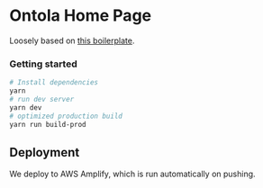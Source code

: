 # Ontola Home Page

Loosely based on [this boilerplate](https://github.com/ixartz/Next-js-Boilerplate).

### Getting started

```sh
# Install dependencies
yarn
# run dev server
yarn dev
# optimized production build
yarn run build-prod
```

## Deployment

We deploy to AWS Amplify, which is run automatically on pushing.

